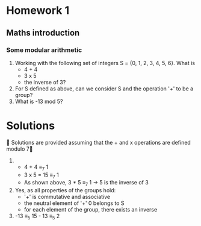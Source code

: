 # Homework 1

## Maths introduction

### Some modular arithmetic

1. Working with the following set of integers S = {0, 1, 2, 3, 4, 5, 6}. What is
    - 4 + 4
    - 3 x 5 
    - the inverse of 3?
2. For S defined as above, can we consider S and the operation '+' to be a group?
3. What is -13 mod 5?

# Solutions
🚨 Solutions are provided assuming that the + and x operations are defined modulo 7🚨

1.   
    - 4 + 4 ≡<sub>7</sub> 1
    - 3 x 5 = 15 ≡<sub>7</sub> 1
    - As shown above, 3 * 5 ≡<sub>7</sub> 1 &rarr; 5 is the inverse of 3
2.
    Yes, as all properties of the groups hold:
    - '+' is commutative and associative
    - the neutral element of '+' 0 belongs to S
    - for each element of the group, there exists an inverse
3.
    -13 ≡<sub>5</sub> 15 - 13 ≡<sub>5</sub> 2
